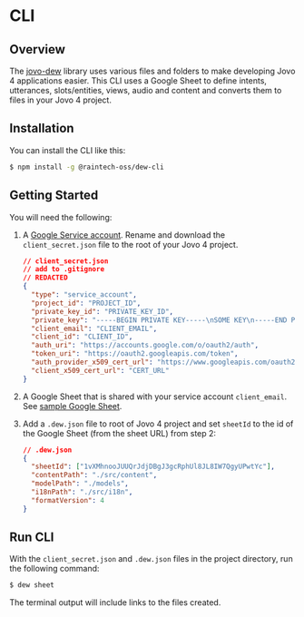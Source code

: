 # CLI

## Overview

The [jovo-dew](https://github.com/raintech-oss/jovo-dew) library uses various files and folders to make developing Jovo 4 applications easier. This CLI uses a Google Sheet to define intents, utterances, slots/entities, views, audio and content and converts them to files in your Jovo 4 project.

## Installation

You can install the CLI like this:

```sh
$ npm install -g @raintech-oss/dew-cli
```

## Getting Started

You will need the following:
1. A [Google Service account](https://console.cloud.google.com/). Rename and download the `client_secret.json` file to the root of your Jovo 4 project.

    ```json
    // client_secret.json
    // add to .gitignore
    // REDACTED
    {
      "type": "service_account",
      "project_id": "PROJECT_ID",
      "private_key_id": "PRIVATE_KEY_ID",
      "private_key": "-----BEGIN PRIVATE KEY-----\nSOME KEY\n-----END PRIVATE KEY-----\n",
      "client_email": "CLIENT_EMAIL",
      "client_id": "CLIENT_ID",
      "auth_uri": "https://accounts.google.com/o/oauth2/auth",
      "token_uri": "https://oauth2.googleapis.com/token",
      "auth_provider_x509_cert_url": "https://www.googleapis.com/oauth2/v1/certs",
      "client_x509_cert_url": "CERT_URL"
    }
    ```

2. A Google Sheet that is shared with your service account `client_email`. See [sample Google Sheet](https://docs.google.com/spreadsheets/d/1vXMhnooJUUQrJdjDBgJ3gcRphUl8JL8IW7QgyUPwtYc/edit#gid=0).


3. Add a `.dew.json` file to root of Jovo 4 project and set `sheetId` to the id of the Google Sheet (from the sheet URL) from step 2:

    ```json
    // .dew.json
    {
      "sheetId": ["1vXMhnooJUUQrJdjDBgJ3gcRphUl8JL8IW7QgyUPwtYc"],
      "contentPath": "./src/content",
      "modelPath": "./models",
      "i18nPath": "./src/i18n",
      "formatVersion": 4
    }

    ```
## Run CLI

With the `client_secret.json` and `.dew.json` files in the project directory, run the following command:

```sh
$ dew sheet
```

The terminal output will include links to the files created.